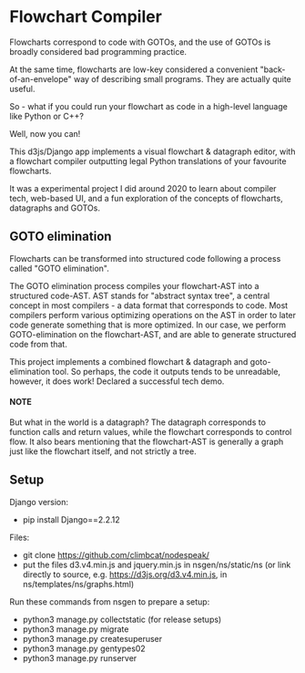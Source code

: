 # Flowchart Compiler

Flowcharts correspond to code with GOTOs, and the use of GOTOs is broadly considered bad programming practice.

At the same time, flowcharts are low-key considered a convenient "back-of-an-envelope" way of describing small programs. They are actually quite useful.

So - what if you could run your flowchart as code in a high-level language like Python or C++?

Well, now you can!

This d3js/Django app implements a visual flowchart & datagraph editor, with a flowchart compiler outputting legal Python translations of your favourite flowcharts.

It was a experimental project I did around 2020 to learn about compiler tech, web-based UI, and a fun exploration of the concepts of flowcharts, datagraphs and GOTOs.

## GOTO elimination

Flowcharts can be transformed into structured code following a process called "GOTO elimination".

The GOTO elimination process compiles your flowchart-AST into a structured code-AST. AST stands for "abstract syntax tree", a central concept in most compilers - a data format that corresponds to code. Most compilers perform various optimizing operations on the AST in order to later code generate something that is more optimized. In our case, we perform GOTO-elimination on the flowchart-AST, and are able to generate structured code from that.

This project implements a combined flowchart & datagraph and goto-elimination tool. So perhaps, the code it outputs tends to be unreadable, however, it does work! Declared a successful tech demo.

#### NOTE

But what in the world is a datagraph? The datagraph corresponds to function calls and return values, while the flowchart corresponds to control flow. It also bears mentioning that the flowchart-AST is generally a graph just like the flowchart itself, and not strictly a tree.

## Setup

Django version:
- pip install Django==2.2.12

Files:
- git clone https://github.com/climbcat/nodespeak/
- put the files d3.v4.min.js and jquery.min.js in nsgen/ns/static/ns (or link directly to source, e.g. https://d3js.org/d3.v4.min.js, in ns/templates/ns/graphs.html)

Run these commands from nsgen to prepare a setup:
- python3 manage.py collectstatic (for release setups)
- python3 manage.py migrate
- python3 manage.py createsuperuser
- python3 manage.py gentypes02
- python3 manage.py runserver
